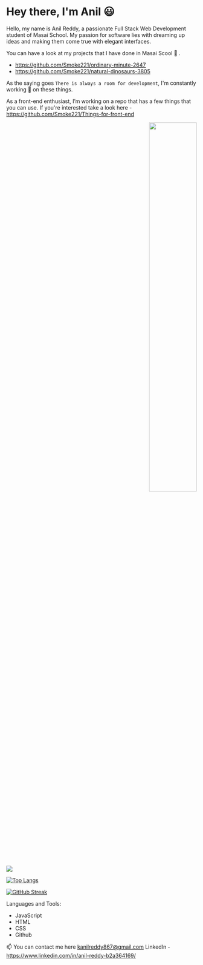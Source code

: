 # Hey there, I'm Anil :smiley:
Hello, my name is Anil Reddy, a passionate Full Stack Web Development student of Masai School. My passion for software lies with dreaming up ideas and making them come true with elegant interfaces.


You can have a look at my projects that I have done in Masai Scool :school: .
- https://github.com/Smoke221/ordinary-minute-2647
- https://github.com/Smoke221/natural-dinosaurs-3805

As the saying goes `There is always a room for development`, I'm constantly working 	:construction_worker: on these things.

As a front-end enthusiast, I’m working on a repo that has a few things that you can use. If you're interested take a look here - https://github.com/Smoke221/Things-for-front-end

<p align="right">
 <img width="50%" src="https://github.com/abhisheknaiidu/abhisheknaiidu/raw/master/code.gif?raw=true">
</p>
 
 
 <div>
<picture>
<source 
  srcset="https://github-readme-stats.vercel.app/api?username=Smoke221&show_icons=true&theme=dark"
  media="(prefers-color-scheme: dark)"
/>
<source
  srcset="https://github-readme-stats.vercel.app/api?username=Smoke221&show_icons=true"
  media="(prefers-color-scheme: light), (prefers-color-scheme: no-preference)"
/>
<img src="https://github-readme-stats.vercel.app/api?username=Smoke221&show_icons=true" />
</picture>
</div>

 [![Top Langs](https://github-readme-stats.vercel.app/api/top-langs/?username=Smoke221&layout=compact)](https://github.com/Smoke221/github-readme-stats)
 
[![GitHub Streak](https://streak-stats.demolab.com/?user=Smoke221&theme=default)](https://git.io/streak-stats)

 



 
 Languages and Tools: 
 
 - JavaScript 
 - HTML 
 - CSS 
 - Github

 📫  You can contact me here kanilreddy867@gmail.com 
 LinkedIn - https://www.linkedin.com/in/anil-reddy-b2a364169/
 

<!---
Smoke221/Smoke221 is a ✨ special ✨ repository because its `README.md` (this file) appears on your GitHub profile.
You can click the Preview link to take a look at your changes.
--->
